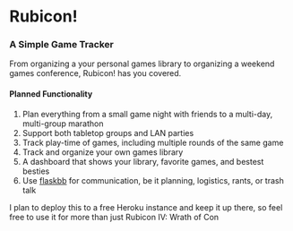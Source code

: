 # Rubicon!

### A Simple Game Tracker
From organizing a your personal games library to organizing a weekend games conference, Rubicon! has you covered.

#### Planned Functionality
1. Plan everything from a small game night with friends to a multi-day, multi-group marathon
9. Support both tabletop groups and LAN parties
1. Track play-time of games, including multiple rounds of the same game
3. Track and organize your own games library
5. A dashboard that shows your library, favorite games, and bestest besties
2. Use [flaskbb](https://github.com/flaskbb/flaskbb) for communication, be it planning, logistics, rants, or trash talk


I plan to deploy this to a free Heroku instance and keep it up there, so feel free to use it for more than just Rubicon IV: Wrath of Con
